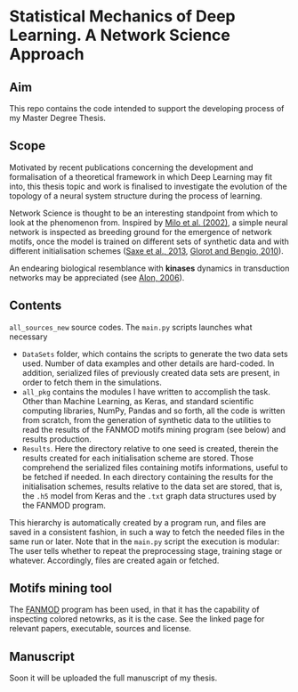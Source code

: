 # Statistical Mechanics of Deep Learning. A Network Science Approach

## Aim
This repo contains the code intended to support the developing process of my Master Degree Thesis.

## Scope

Motivated by recent publications concerning the development and formalisation of a theoretical framework in which Deep Learning may fit into, this thesis topic and work is finalised to investigate the evolution of the topology of a neural system structure during the process of learning.

Network Science is thought to be an interesting standpoint from which to look at the phenomenon from. Inspired by [Milo et al. (2002)](https://science.sciencemag.org/content/298/5594/824), a simple neural network is inspected as breeding ground for the emergence of network motifs, once the model is trained on different sets of synthetic data and with different initialisation schemes ([Saxe et al., 2013](https://arxiv.org/abs/1312.6120), [Glorot and Bengio, 2010](http://proceedings.mlr.press/v9/glorot10a.html)).

An endearing biological resemblance with **kinases** dynamics in transduction networks may be appreciated (see [Alon, 2006](https://www.crcpress.com/An-Introduction-to-Systems-Biology-Design-Principles-of-Biological-Circuits/Alon/p/book/9781439837177)).
 
## Contents

`all_sources_new` source codes. The `main.py` scripts launches what necessary 

* `DataSets` folder, which contains the scripts to generate the two data sets used. Number of data examples and other details are hard-coded. In addition, serialized files of previously created data sets are present, in order to fetch them in the simulations.
* `all_pkg` contains the modules I have written to accomplish the task. Other than Machine Learning, as Keras, and standard scientific computing libraries, NumPy, Pandas and so forth, all the code is written from scratch, from the generation of synthetic data to the utilities to read the results of the FANMOD motifs mining program (see below) and results production.
* `Results`. Here the directory relative to one seed is created, therein the results created for each initialisation scheme are stored. Those comprehend the serialized files containing motifs informations, useful to be fetched if needed. In each directory containing the results for the initialisation schemes, results relative to the data set are stored, that is, the `.h5` model from Keras and the `.txt` graph data structures used by the FANMOD program.

This hierarchy is automatically created by a program run, and files are saved in a consistent fashion, in such a way to fetch the needed files in the same run or later. Note that in the `main.py` script the execution is modular: The user tells whether to repeat the preprocessing stage, training stage or whatever. Accordingly, files are created again or fetched.

## Motifs mining tool

The [FANMOD](http://theinf1.informatik.uni-jena.de/motifs/) program has been used, in that it has the capability of inspecting colored netowrks, as it is the case. See the linked page for relevant papers, executable, sources and license.

## Manuscript

Soon it will be uploaded the full manuscript of my thesis.
